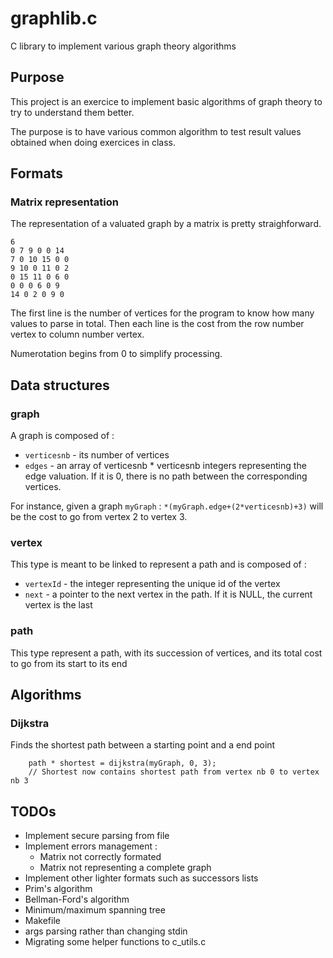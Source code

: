# graphlib.c
C library to implement various graph theory algorithms

## Purpose
This project is an exercice to implement basic algorithms of graph theory to try
to understand them better.

The purpose is to have various common algorithm to test result values obtained
when doing exercices in class.

## Formats
### Matrix representation
The representation of a valuated graph by a matrix is pretty straighforward.

```
6
0 7 9 0 0 14
7 0 10 15 0 0
9 10 0 11 0 2
0 15 11 0 6 0
0 0 0 6 0 9
14 0 2 0 9 0
```

The first line is the number of vertices for the program to know how many values
to parse in total.
Then each line is the cost from the row number vertex to column number vertex.

Numerotation begins from 0 to simplify processing.

## Data structures

### graph
A graph is composed of :
* `verticesnb` - its number of vertices
* `edges` - an array of verticesnb * verticesnb integers representing the
      edge valuation. If it is 0, there is no path between the corresponding
      vertices.

For instance, given a graph `myGraph` : 
`*(myGraph.edge+(2*verticesnb)+3)` will be the cost to go from vertex 2 to
vertex 3.

### vertex
This type is meant to be linked to represent a path and is composed of :
* `vertexId` - the integer representing the unique id of the vertex
* `next` - a pointer to the next vertex in the path. If it is NULL, the current
  vertex is the last

### path
This type represent a path, with its succession of vertices, and its total cost
to go from its start to its end

## Algorithms

### Dijkstra
Finds the shortest path between a starting point and a end point

```
    path * shortest = dijkstra(myGraph, 0, 3);
    // Shortest now contains shortest path from vertex nb 0 to vertex nb 3
```

## TODOs
* Implement secure parsing from file
* Implement errors management :
    * Matrix not correctly formated
    * Matrix not representing a complete graph
* Implement other lighter formats such as successors lists
* Prim's algorithm
* Bellman-Ford's algorithm
* Minimum/maximum spanning tree
* Makefile
* args parsing rather than changing stdin
* Migrating some helper functions to c_utils.c
